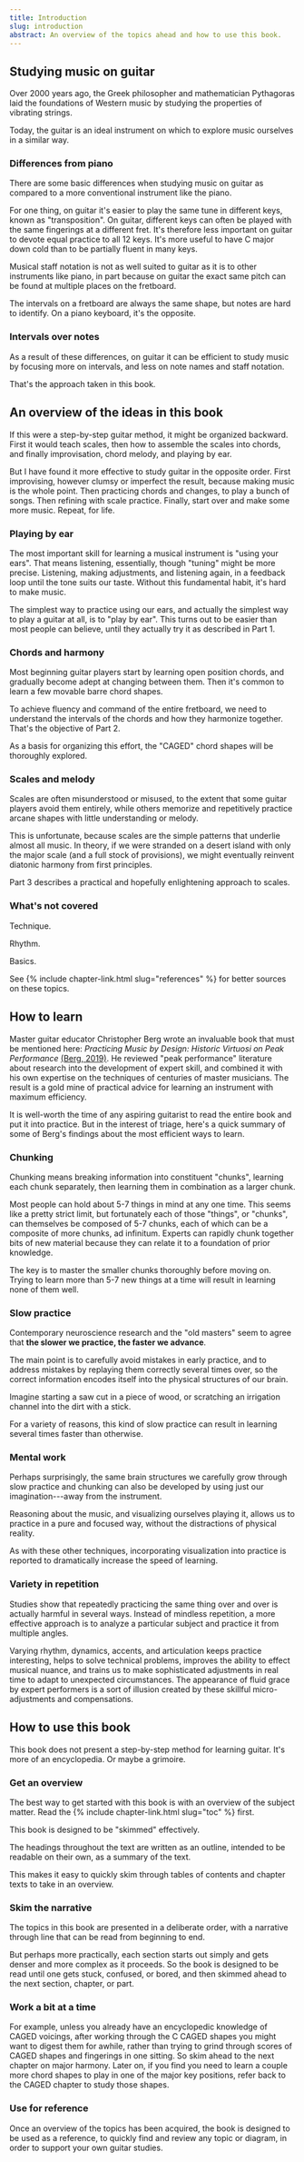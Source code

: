 ```yaml
---
title: Introduction
slug: introduction
abstract: An overview of the topics ahead and how to use this book.
---
```


## Studying music on guitar

Over 2000 years ago,
the Greek philosopher and mathematician Pythagoras laid the foundations of Western music 
by studying the properties of vibrating strings.

Today,
the guitar is an ideal instrument on which to explore music ourselves in a similar way.

### Differences from piano

There are some basic differences when studying music on guitar as compared to a more conventional instrument like the piano.

For one thing,
on guitar it's easier to play the same tune in different keys,
known as "transposition".
On guitar,
different keys can often be played with the same fingerings at a different fret.
It's therefore less important on guitar to devote equal practice to all 12 keys.
It's more useful to have C major down cold than to be partially fluent in many keys.

Musical staff notation is not as well suited to guitar as it is to other instruments like piano,
in part because on guitar 
the exact same pitch can be found at multiple places on the fretboard.

The intervals on a fretboard are always the same shape,
but notes are hard to identify.
On a piano keyboard,
it's the opposite.

### Intervals over notes

As a result of these differences,
on guitar it can be efficient to study music by focusing more on intervals,
and less on note names and staff notation.

That's the approach taken in this book.

## An overview of the ideas in this book

If this were a step-by-step guitar method,
it might be organized backward.
First it would teach scales,
then how to assemble the scales into chords,
and finally improvisation, 
chord melody, and playing by ear.

But I have found it more effective to study guitar in the opposite order.
First improvising,
however clumsy or imperfect the result,
because making music is the whole point.
Then practicing chords and changes,
to play a bunch of songs.
Then
refining with scale practice.
Finally,
start over and make some more music.
Repeat, for life.

### Playing by ear

The most important skill for learning a musical instrument is "using your ears".
That means listening, essentially,
though "tuning" might be more precise.
Listening, making adjustments, and listening again,
in a feedback loop until the tone suits our taste.
Without this fundamental habit,
it's hard to make music. 

The simplest way to practice using our ears,
and actually the simplest way to play a guitar at all,
is to "play by ear".
This turns out to be easier than most people can believe,
until they actually try it as described in Part 1.

### Chords and harmony

Most beginning guitar players start by learning open position chords,
and gradually become adept at changing between them.
Then it's common to learn a few movable barre chord shapes.

To achieve fluency and command of the entire fretboard,
we need to understand the intervals of the chords and how they harmonize together.
That's the objective of Part 2.

As a basis for organizing this effort,
the "CAGED" chord shapes will be thoroughly explored.

### Scales and melody

Scales are often misunderstood or misused,
to the extent that some guitar players avoid them entirely,
while others memorize and repetitively practice arcane shapes with little understanding or melody.

This is unfortunate,
because scales are the simple patterns that underlie almost all music.
In theory,
if we were stranded on a desert island with only the major scale
(and a full stock of provisions),
we might eventually reinvent diatonic harmony from first principles.

Part 3 describes a practical and hopefully enlightening approach to scales.

### What's not covered

Technique.

Rhythm.

Basics.

See {% include chapter-link.html slug="references" %}
for better sources on these topics.

## How to learn

Master guitar educator Christopher Berg wrote an invaluable book that must be mentioned here:
*Practicing Music by Design: Historic Virtuosi on Peak Performance*
[(Berg, 2019)](references#berg-2019).
He reviewed "peak performance" literature
about research into the development of expert skill,
and combined it with his own expertise on the techniques of centuries of master musicians.
The result is a gold mine of practical advice for learning an instrument with maximum efficiency.

It is well-worth the time of any aspiring guitarist to read the entire book and put it into practice.
But in the interest of triage,
here's a quick summary of some of Berg's findings about the most efficient ways to learn.

### Chunking

Chunking means breaking information into constituent "chunks",
learning each chunk separately,
then learning them in combination as a larger chunk.

Most people can hold about 5-7 things in mind at any one time.
This seems like a pretty strict limit,
but fortunately each of those "things",
or "chunks",
can themselves be composed of 5-7 chunks,
each of which can be a composite of more chunks,
ad infinitum.
Experts can rapidly chunk together bits of new material because they can relate it to a foundation of prior knowledge.

The key is to master the smaller chunks thoroughly before moving on.
Trying to learn more than 5-7 new things at a time will result in learning none of them well.

### Slow practice

Contemporary neuroscience research and the "old masters" seem to agree that 
**the slower we practice,
the faster we advance**.

The main point is to carefully avoid mistakes in early practice,
and to address mistakes by replaying them correctly several times over,
so the correct information encodes itself into the physical structures of our brain.

Imagine starting a saw cut in a piece of wood,
or scratching an irrigation channel into the dirt with a stick.

For a variety of reasons,
this kind of slow practice can result in learning several times faster than otherwise.

### Mental work

Perhaps surprisingly,
the same brain structures we carefully grow through slow practice and chunking
can also be developed by using just our imagination---away from the instrument.

Reasoning about the music,
and visualizing ourselves playing it,
allows us to practice in a pure and focused way,
without the distractions of physical reality.

As with these other techniques,
incorporating visualization into practice is reported to dramatically increase the speed of learning.

### Variety in repetition

Studies show that repeatedly practicing the same thing over and over is actually harmful in several ways.
Instead of mindless repetition,
a more effective approach is to analyze a particular subject and practice it from multiple angles.

Varying rhythm, dynamics, accents, 
and articulation
keeps practice interesting,
helps to solve technical problems,
improves the ability to effect musical nuance,
and trains us to make sophisticated adjustments in real time to adapt to unexpected circumstances.
The appearance of fluid grace by expert performers
is a sort of illusion created by these skillful micro-adjustments and compensations. 


## How to use this book

This book does not present a step-by-step method for learning guitar.
It's more of an encyclopedia.
Or maybe a grimoire.

### Get an overview

The best way to get started with this book is with an overview of the subject matter.
Read the {% include chapter-link.html slug="toc" %} first.

This book is designed to be "skimmed" effectively.

The headings throughout the text are written as an outline,
intended to be readable on their own,
as a summary of the text.

This makes it easy to quickly skim through tables of contents and chapter texts to take in an overview.

### Skim the narrative

The topics in this book are presented in a deliberate order,
with a narrative through line that can be read from beginning to end.

But perhaps more practically,
each section starts out simply and gets denser and more complex as it proceeds.
So the book is designed to be read until one gets stuck, confused, or bored,
and then skimmed ahead to the next section, chapter, or part.

### Work a bit at a time

For example,
unless you already have an encyclopedic knowledge of CAGED voicings,
after working through the C CAGED shapes
you might want to digest them for awhile,
rather than trying to grind through scores of CAGED shapes and fingerings in one sitting.
So skim ahead to the next chapter on major harmony.
Later on,
if you find you need to learn a couple more chord shapes to play in one of the major key positions,
refer back to the CAGED chapter to study those shapes.

### Use for reference

Once an overview of the topics has been acquired,
the book is designed to be used as a reference,
to quickly find and review any topic or diagram,
in order to support your own guitar studies.
